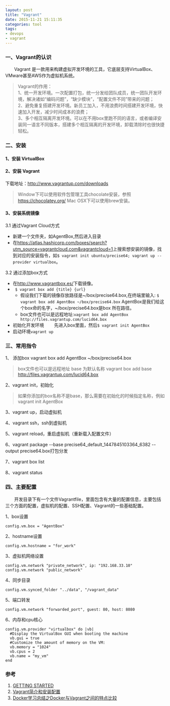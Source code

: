 ```yaml
---
layout: post
title: "Vagrant"
date: 2015-11-21 15:11:35
categories: tool
tags: 
- devops
- vagrant
---
```

### 一、Vagrant的认识
　　Vagrant 是一款用来构建虚拟开发环境的工具，它底层支持VirtualBox、VMware甚至AWS作为虚拟机系统。

>Vagrant的作用：  
>1、统一开发环境。一次配置打包，统一分发给团队成员，统一团队开发环境，解决诸如“编码问题”，“缺少模块”，“配置文件不同”带来的问题；  
>2、避免重复搭建开发环境。新员工加入，不用浪费时间搭建开发环境，快速加入开发，减少时间成本的浪费；  
>3、多个相互隔离开发环境。可以在不用box里跑不同的语言，或者编译安装同一语言不同版本，搭建多个相互隔离的开发环境，卸载清除时也很快捷轻松。  

### 二、安装
#### 1、安装 VirtualBox
#### 2、安装 Vagrant
下载地址：http://www.vagrantup.com/downloads
>Window下可以使用软件包管理工具chocolate安装，参照<a>https://chocolatey.org/</a>
>Mac OSX下可以使用brew安装。

#### 3、安装系统镜像
3.1 通过Vagrant Cloud方式

- 新建一个文件夹，如AgentBox,然后进入目录
- 在<a>https://atlas.hashicorp.com/boxes/search?utm_source=vagrantcloud.com&vagrantcloud=1</a>上搜索想安装的镜像，找到对应的安装指令，如`$ vagrant init ubuntu/precise64; vagrant up --provider virtualbox`。　

3.2 通过添加box方式

- 在<a>http://www.vagrantbox.es/</a>下载镜像。
- ` $ vagrant box add {title} {url}`
	-  假设我们下载的镜像存放路径是~/box/precise64.box,在终端里输入:
`$ vagrant box add AgentBox ~/box/precise64.box`
AgentBox是我们给这个box命的名字，~/box/precise64.box是box 所在路径。
	- box文件也可以是远程地址:`vagrant box add AgentBox http://files.vagrantup.com/lucid64.box`
- 初始化开发环境
　　先进入box里面，然后`$ vagrant init AgentBox`
- 启动环境`vagrant up`

### 三、常用指令
1、 添加box
vagrant box add AgentBox ~/box/precise64.box
>box文件也可以是远程地址 base 为默认名称
vagrant box add base http://files.vagrantup.com/lucid64.box

2、vagrant init，初始化
>如果你添加的box名称不是base，那么需要在初始化的时候指定名称，例如vagrant init AgentBox

3、vagrant up，启动虚拟机

4、vagrant ssh，ssh到虚拟机

5、vagrant reload，重启虚拟机（重新载入配置文件）

6、vagrant package --base precise64_default_1447845103364_6382 --output precise64.box打包分发

7、vagrant box list

8、vagrant status

### 四、主要配置
　　开发目录下有一个文件Vagrantfile，里面包含有大量的配置信息，主要包括三个方面的配置，虚拟机的配置、SSH配置、Vagrant的一些基础配置。

1、box设置

	config.vm.box = "AgentBox"
2、hostname设置

	config.vm.hostname = "for_work"
3、虚拟机网络设置

	config.vm.network "private_network", ip: "192.168.33.10"
	config.vm.network "public_network"
4、同步目录

	config.vm.synced_folder "../data", "/vagrant_data"
5、端口转发

	config.vm.network "forwarded_port", guest: 80, host: 8080
6、内存和cpu核心

	config.vm.provider "virtualbox" do |vb|
	  #Display the VirtualBox GUI when booting the machine
	  vb.gui = true
	  #Customize the amount of memory on the VM:
	  vb.memory = "1024"
	  vb.cpus = 2
	  vb.name = "my_vm"
	end
	
### 参考  
1. [GETTING STARTED](https://docs.vagrantup.com/v2/getting-started/)  
2. [Vagrant简介和安装配置](http://rmingwang.com/vagrant-commands-and-config.html)  
3. [Docker学习总结之Docker与Vagrant之间的特点比较](http://www.linuxidc.com/Linux/2014-09/106783.htm)  
